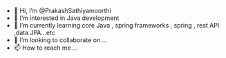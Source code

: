 - 👋 Hi, I’m @PrakashSathiyamoorthi
- 👀 I’m interested in Java development 
- 🌱 I’m currently learning core Java , spring frameworks , spring , rest API ,data JPA...etc
- 💞️ I’m looking to collaborate on ...
- 📫 How to reach me ...

<!---
PrakashSathiyamoorthi/PrakashSathiyamoorthi is a ✨ special ✨ repository because its `README.md` (this file) appears on your GitHub profile.
You can click the Preview link to take a look at your changes.
--->
